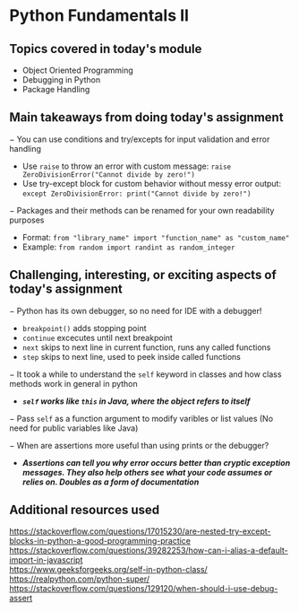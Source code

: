 # Python Fundamentals II

## Topics covered in today's module

* Object Oriented Programming
* Debugging in Python
* Package Handling

## Main takeaways from doing today's assignment
&minus; You can use conditions and try/excepts for input validation and error handling
- Use `raise` to throw an error with custom message: `raise ZeroDivisionError("Cannot divide by zero!")`
- Use try-except block for custom behavior without messy error output: `except ZeroDivisionError: print("Cannot divide by zero!")`

&minus; Packages and their methods can be renamed for your own readability purposes
- Format: `from "library_name" import "function_name" as "custom_name"`
- Example: `from random import randint as random_integer`

## Challenging, interesting, or exciting aspects of today's assignment
&minus; Python has its own debugger, so no need for IDE with a debugger!
- `breakpoint()` adds stopping point
- `continue` excecutes until next breakpoint
- `next` skips to next line in current function, runs any called functions
- `step` skips to next line, used to peek inside called functions

&minus; It took a while to understand the `self` keyword in classes and how class methods work in general in python
- ***`self` works like `this` in Java, where the object refers to itself***

&minus; Pass `self` as a function argument to modify varibles or list values (No need for public variables like Java)

&minus; When are assertions more useful than using prints or the debugger?
- ***Assertions can tell you why error occurs better than cryptic exception messages. They also help others see what your code assumes or relies on. Doubles as a form of documentation***

## Additional resources used 
https://stackoverflow.com/questions/17015230/are-nested-try-except-blocks-in-python-a-good-programming-practice \
https://stackoverflow.com/questions/39282253/how-can-i-alias-a-default-import-in-javascript \
https://www.geeksforgeeks.org/self-in-python-class/ \
https://realpython.com/python-super/ \
https://stackoverflow.com/questions/129120/when-should-i-use-debug-assert
